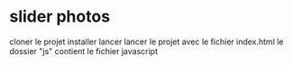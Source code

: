 # slider photos 
cloner le projet installer lancer 
lancer le projet avec le fichier index.html
le dossier "js" contient le fichier javascript